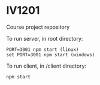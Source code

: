 # IV1201
Course project repository

To run server, in root directory:
```
PORT=3001 npm start (linux)
set PORT=3001 npm start (windows)
```

To run client, in /client directory:
```
npm start
```
